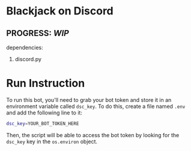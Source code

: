 # Blackjack on Discord
**PROGRESS**: *WIP*
---
dependencies:
1. discord.py
# Run Instruction
To run this bot, you'll need to grab your bot token and store it in an environment variable called `dsc_key`. To do this, create a file named `.env` and add the following line to it:

```bash
dsc_key=YOUR_BOT_TOKEN_HERE
```

Then, the script will be able to access the bot token by looking for the `dsc_key` key in the `os.environ` object.